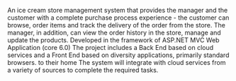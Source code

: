 An ice cream store management system that provides the manager and the customer with a complete purchase process experience - the customer can browse, order items and track the delivery of the order from the store.
The manager, in addition, can view the order history in the store, manage and update the products. Developed in the framework of ASP.NET MVC Web Application (core 6.0)
The project includes a Back End based on cloud services and a Front End based on diversity
applications, primarily standard browsers.
to their home The system will integrate with cloud services from a variety of sources to complete the required tasks.
